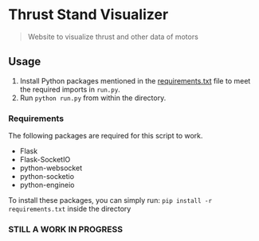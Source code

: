 # Thrust Stand Visualizer
> Website to visualize thrust and other data of motors

## Usage
1. Install Python packages mentioned in the [requirements.txt](requirements.txt) file to meet the required imports in `run.py`.
2. Run `python run.py` from within the directory.

### Requirements
The following packages are required for this script to work.
- Flask
- Flask-SocketIO
- python-websocket
- python-socketio
- python-engineio

To install these packages, you can simply run: `pip install -r requirements.txt` inside the directory

### STILL A WORK IN PROGRESS
